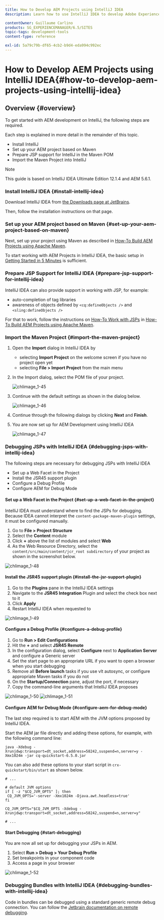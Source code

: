 ```yaml
---
title: How to Develop AEM Projects using IntelliJ IDEA
description: Learn how to use IntelliJ IDEA to develop Adobe Experience Manager projects.

contentOwner: Guillaume Carlino
products: SG_EXPERIENCEMANAGER/6.5/SITES
topic-tags: development-tools
content-type: reference

exl-id: 5a79c79b-df65-4cb2-b9d4-eda994c992ec
---
```

# How to Develop AEM Projects using IntelliJ IDEA{#how-to-develop-aem-projects-using-intellij-idea}

## Overview {#overview}

To get started with AEM development on IntelliJ, the following steps are required.

Each step is explained in more detail in the remainder of this topic.

* Install IntelliJ
* Set up your AEM project based on Maven
* Prepare JSP support for IntelliJ in the Maven POM
* Import the Maven Project into IntelliJ

>[!NOTE]
>
>This guide is based on IntelliJ IDEA Ultimate Edition 12.1.4 and AEM 5.6.1.

### Install IntelliJ IDEA {#install-intellij-idea}

Download IntelliJ IDEA from [the Downloads page at JetBrains](https://www.jetbrains.com/idea/download/).

Then, follow the installation instructions on that page.

### Set up your AEM project based on Maven {#set-up-your-aem-project-based-on-maven}

Next, set up your project using Maven as described in [How-To Build AEM Projects using Apache Maven](/help/sites-developing/ht-projects-maven.md).

To start working with AEM Projects in IntelliJ IDEA, the basic setup in [Getting Started in 5 Minutes](https://maven.apache.org/guides/getting-started/maven-in-five-minutes.html) is sufficient.

### Prepare JSP Support for IntelliJ IDEA {#prepare-jsp-support-for-intellij-idea}

IntelliJ IDEA can also provide support in working with JSP, for example:

* auto-completion of tag libraries
* awareness of objects defined by `<cq:defineObjects />` and `<sling:defineObjects />`

For that to work, follow the instructions on [How-To Work with JSPs](/help/sites-developing/ht-projects-maven.md#how-to-work-with-jsps) in [How-To Build AEM Projects using Apache Maven](/help/sites-developing/ht-projects-maven.md).

### Import the Maven Project {#import-the-maven-project}

1. Open the **Import** dialog in IntelliJ IDEA by

    * selecting **Import Project** on the welcome screen if you have no project open yet
    * selecting **File > Import Project** from the main menu

1. In the Import dialog, select the POM file of your project.

   ![chlimage_1-45](assets/chlimage_1-45a.png)

1. Continue with the default settings as shown in the dialog below.

   ![chlimage_1-46](assets/chlimage_1-46a.png)

1. Continue through the following dialogs by clicking **Next** and **Finish**.
1. You are now set up for AEM Development using IntelliJ IDEA

   ![chlimage_1-47](assets/chlimage_1-47a.png)

### Debugging JSPs with IntelliJ IDEA {#debugging-jsps-with-intellij-idea}

The following steps are necessary for debugging JSPs with IntelliJ IDEA

* Set up a Web Facet in the Project
* Install the JSR45 support plugin
* Configure a Debug Profile
* Configure AEM for Debug Mode

#### Set up a Web Facet in the Project {#set-up-a-web-facet-in-the-project}

IntelliJ IDEA must understand where to find the JSPs for debugging. Because IDEA cannot interpret the `content-package-maven-plugin` settings, it must be configured manually.

1. Go to **File > Project Structure**
1. Select the **Content** module
1. Click **+** above the list of modules and select **Web**
1. As the Web Resource Directory, select the `content/src/main/content/jcr_root subdirectory` of your project as shown in the screenshot below.

![chlimage_1-48](assets/chlimage_1-48a.png)

#### Install the JSR45 support plugin {#install-the-jsr-support-plugin}

1. Go to the **Plugins** pane in the IntelliJ IDEA settings
1. Navigate to the **JSR45 Integration** Plugin and select the check box next to it
1. Click **Apply**
1. Restart IntelliJ IDEA when requested to

![chlimage_1-49](assets/chlimage_1-49a.png)

#### Configure a Debug Profile {#configure-a-debug-profile}

1. Go to **Run > Edit Configurations**
1. Hit the **+** and select **JSR45 Remote**
1. In the configuration dialog, select **Configure** next to **Application Server** and configure a Generic server
1. Set the start page to an appropriate URL if you want to open a browser when you start debugging
1. Remove all **Before launch** tasks if you use vlt autosync, or configure appropriate Maven tasks if you do not
1. On the **Startup/Connection** pane, adjust the port, if necessary
1. Copy the command-line arguments that IntelliJ IDEA proposes

![chlimage_1-50](assets/chlimage_1-50a.png) ![chlimage_1-51](assets/chlimage_1-51a.png)

#### Configure AEM for Debug Mode {#configure-aem-for-debug-mode}

The last step required is to start AEM with the JVM options proposed by IntelliJ IDEA.

Start the AEM jar file directly and adding these options, for example, with the following command line:

`java -Xdebug -Xrunjdwp:transport=dt_socket,address=58242,suspend=n,server=y -Xmx1024m -jar cq-quickstart-6.5.0.jar`

You can also add these options to your start script in `crx-quickstart/bin/start` as shown below.

```shell
# ...

# default JVM options
if [ -z "$CQ_JVM_OPTS" ]; then
 CQ_JVM_OPTS='-server -Xmx1024m -Djava.awt.headless=true'
fi

CQ_JVM_OPTS="$CQ_JVM_OPTS -Xdebug -Xrunjdwp:transport=dt_socket,address=58242,suspend=n,server=y"

# ...
```

#### Start Debugging {#start-debugging}

You are now all set up for debugging your JSPs in AEM.

1. Select **Run > Debug > Your Debug Profile**
1. Set breakpoints in your component code
1. Access a page in your browser

![chlimage_1-52](assets/chlimage_1-52a.png)

### Debugging Bundles with IntelliJ IDEA {#debugging-bundles-with-intellij-idea}

Code in bundles can be debugged using a standard generic remote debug connection. You can follow the [Jetbrain documentation on remote debugging](https://www.jetbrains.com/help/idea/remote-debugging-with-product.html#remote-interpreter).
